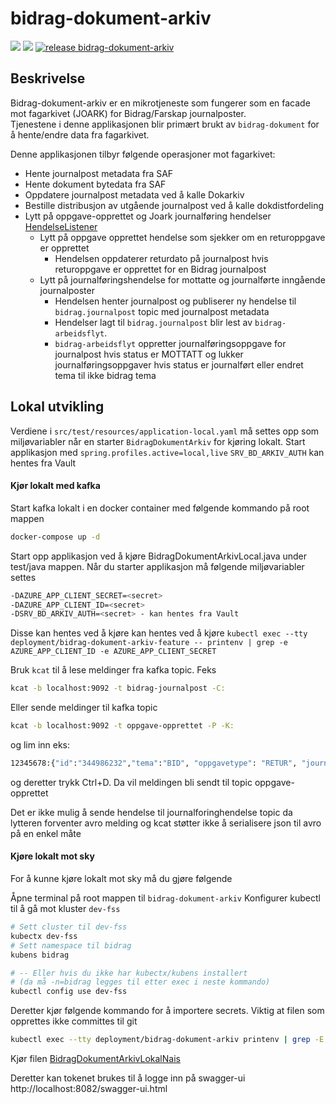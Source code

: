 # bidrag-dokument-arkiv

![](https://github.com/navikt/bidrag-dokument-arkiv/workflows/continuous%20integration/badge.svg)
![](https://github.com/navikt/bidrag-dokument-arkiv/workflows/test%20build%20on%20pull%20request/badge.svg)
[![release bidrag-dokument-arkiv](https://github.com/navikt/bidrag-dokument-arkiv/actions/workflows/release.yaml/badge.svg)](https://github.com/navikt/bidrag-dokument-arkiv/actions/workflows/release.yaml)

## Beskrivelse

Bidrag-dokument-arkiv er en mikrotjeneste som fungerer som en facade mot fagarkivet (JOARK) for Bidrag/Farskap journalposter.<br/>
Tjenestene i denne applikasjonen blir primært brukt av `bidrag-dokument` for å hente/endre data fra fagarkivet.

Denne applikasjonen tilbyr følgende operasjoner mot fagarkivet:

* Hente journalpost metadata fra SAF
* Hente dokument bytedata fra SAF
* Oppdatere journalpost metadata ved å kalle Dokarkiv
* Bestille distribusjon av utgående journalpost ved å kalle dokdistfordeling
* Lytt på oppgave-opprettet og Joark journalføring
  hendelser [HendelseListener](src/main/java/no/nav/bidrag/dokument/arkiv/kafka/HendelseListener.java)
    * Lytt på oppgave opprettet hendelse som sjekker om en returoppgave er opprettet
        * Hendelsen oppdaterer returdato på journalpost hvis returoppgave er opprettet for en Bidrag journalpost
    * Lytt på journalføringshendelse for mottatte og journalførte inngående journalposter
        * Hendelsen henter journalpost og publiserer ny hendelse til `bidrag.journalpost` topic med journalpost metadata
        * Hendelser lagt til `bidrag.journalpost` blir lest av `bidrag-arbeidsflyt`.
        * `bidrag-arbeidsflyt` oppretter journalføringsoppgave for journalpost hvis status er MOTTATT og lukker journalføringsoppgaver hvis status er
          journalført eller endret tema til ikke bidrag tema

## Lokal utvikling

Verdiene i `src/test/resources/application-local.yaml` må settes opp som miljøvariabler når en starter
`BidragDokumentArkiv` for kjøring lokalt. Start applikasjon med `spring.profiles.active=local,live`
`SRV_BD_ARKIV_AUTH` kan hentes fra Vault

#### Kjør lokalt med kafka

Start kafka lokalt i en docker container med følgende kommando på root mappen

````bash
docker-compose up -d
````

Start opp applikasjon ved å kjøre BidragDokumentArkivLocal.java under test/java mappen.
Når du starter applikasjon må følgende miljøvariabler settes

```bash
-DAZURE_APP_CLIENT_SECRET=<secret>
-DAZURE_APP_CLIENT_ID=<secret>
-DSRV_BD_ARKIV_AUTH=<secret> - kan hentes fra Vault
```

Disse kan hentes ved å kjøre kan hentes ved å
kjøre `kubectl exec --tty deployment/bidrag-dokument-arkiv-feature -- printenv | grep -e AZURE_APP_CLIENT_ID -e AZURE_APP_CLIENT_SECRET`

Bruk `kcat` til å lese meldinger fra kafka topic. Feks

````bash
kcat -b localhost:9092 -t bidrag-journalpost -C:
````

Eller sende meldinger til kafka topic

````bash
kcat -b localhost:9092 -t oppgave-opprettet -P -K:
````

og lim inn eks:

```bash
12345678:{"id":"344986232","tema":"BID", "oppgavetype": "RETUR", "journalpostId": "525112325", "versjon": "1"}
```

og deretter trykk Ctrl+D. Da vil meldingen bli sendt til topic oppgave-opprettet

Det er ikke mulig å sende hendelse til journalforinghendelse topic da lytteren forventer avro melding og kcat støtter ikke å serialisere json til avro
på en enkel måte

#### Kjøre lokalt mot sky

For å kunne kjøre lokalt mot sky må du gjøre følgende

Åpne terminal på root mappen til `bidrag-dokument-arkiv`
Konfigurer kubectl til å gå mot kluster `dev-fss`

```bash
# Sett cluster til dev-fss
kubectx dev-fss
# Sett namespace til bidrag
kubens bidrag 

# -- Eller hvis du ikke har kubectx/kubens installert 
# (da må -n=bidrag legges til etter exec i neste kommando)
kubectl config use dev-fss
```

Deretter kjør følgende kommando for å importere secrets. Viktig at filen som opprettes ikke committes til git

```bash
kubectl exec --tty deployment/bidrag-dokument-arkiv printenv | grep -E 'AZURE_|_URL|SCOPE|SRV|NAIS_APP_NAME|TOPIC' > src/test/resources/application-lokal-nais-secrets.properties
```

Kjør filen [BidragDokumentArkivLokalNais](src/test/java/no/nav/bidrag/dokument/arkiv/BidragDokumentArkivLokalNais.java)

Deretter kan tokenet brukes til å logge inn på swagger-ui http://localhost:8082/swagger-ui.html
